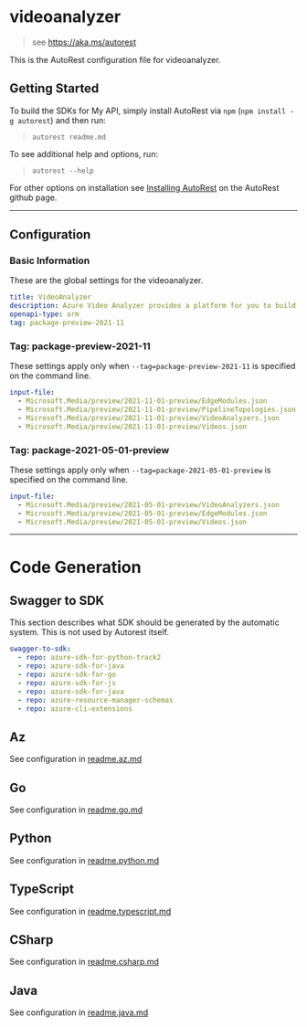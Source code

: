 # videoanalyzer

> see https://aka.ms/autorest

This is the AutoRest configuration file for videoanalyzer.

## Getting Started

To build the SDKs for My API, simply install AutoRest via `npm` (`npm install -g autorest`) and then run:

> `autorest readme.md`

To see additional help and options, run:

> `autorest --help`

For other options on installation see [Installing AutoRest](https://aka.ms/autorest/install) on the AutoRest github page.

---

## Configuration

### Basic Information

These are the global settings for the videoanalyzer.

```yaml
title: VideoAnalyzer
description: Azure Video Analyzer provides a platform for you to build intelligent video applications that span the edge and the cloud
openapi-type: arm
tag: package-preview-2021-11
```

### Tag: package-preview-2021-11

These settings apply only when `--tag=package-preview-2021-11` is specified on the command line.

```yaml $(tag) == 'package-preview-2021-11'
input-file:
  - Microsoft.Media/preview/2021-11-01-preview/EdgeModules.json
  - Microsoft.Media/preview/2021-11-01-preview/PipelineTopologies.json
  - Microsoft.Media/preview/2021-11-01-preview/VideoAnalyzers.json
  - Microsoft.Media/preview/2021-11-01-preview/Videos.json
```

### Tag: package-2021-05-01-preview

These settings apply only when `--tag=package-2021-05-01-preview` is specified on the command line.

```yaml $(tag) == 'package-2021-05-01-preview'
input-file:
  - Microsoft.Media/preview/2021-05-01-preview/VideoAnalyzers.json
  - Microsoft.Media/preview/2021-05-01-preview/EdgeModules.json
  - Microsoft.Media/preview/2021-05-01-preview/Videos.json
```

---

# Code Generation

## Swagger to SDK

This section describes what SDK should be generated by the automatic system.
This is not used by Autorest itself.

```yaml $(swagger-to-sdk)
swagger-to-sdk:
  - repo: azure-sdk-for-python-track2
  - repo: azure-sdk-for-java
  - repo: azure-sdk-for-go
  - repo: azure-sdk-for-js
  - repo: azure-sdk-for-java
  - repo: azure-resource-manager-schemas
  - repo: azure-cli-extensions
```

## Az

See configuration in [readme.az.md](./readme.az.md)

## Go

See configuration in [readme.go.md](./readme.go.md)

## Python

See configuration in [readme.python.md](./readme.python.md)

## TypeScript

See configuration in [readme.typescript.md](./readme.typescript.md)

## CSharp

See configuration in [readme.csharp.md](./readme.csharp.md)

## Java

See configuration in [readme.java.md](./readme.java.md)
